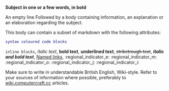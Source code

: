 **Subject in one or a few words, in bold**

An empty line
Followed by a body containing information, an explanation or an elaboration regarding the subject.

This body can contain a subset of markdown with the following attributes:
```lua
syntax coloured code blocks
```
`inline blocks`,
*italic text*,
**bold text**,
__underlined text__,
~~striketrough text~~,
***italic and bold text***,
[Named links](https://stackedit.io/),
:regional_indicator_e: :regional_indicator_m: :regional_indicator_o: :regional_indicator_j: :regional_indicator_i:

Make sure to write in understandable British English, Wiki-style.
Refer to your sources of information where possible, preferably to [wiki.computercraft.cc](https://wiki.computercraft.cc) articles.